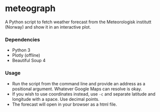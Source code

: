# meteograph
A Python script to fetch weather forecast from the Meteorologisk institutt (Norway) and show it in an interactive plot.

### Dependencies
+ Python 3
+ Plotly (offline)
+ Beautiful Soup 4

### Usage
+ Run the script from the command line and provide an address as a positional argument. Whatever Google Maps can resolve is okay.
+ If you wish to use coordinates instead, use `-c` and separate latitude and longitude with a space. Use decimal points.
+ The forecast will open in your browser as a html file.
